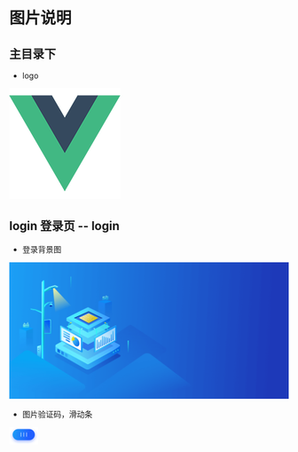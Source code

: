 
# 图片说明

## 主目录下

- logo

 ![logo.png](logo.png)

## login 登录页 -- login

- 登录背景图

 ![login_bg.png](images/login/login_bg.png)

- 图片验证码，滑动条

 ![slider](images/login/slider.png)

